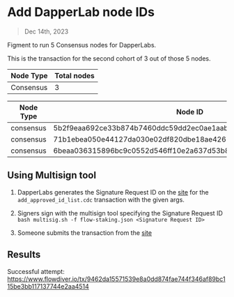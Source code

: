 # Add DapperLab node IDs

> Dec 14th, 2023

Figment to run 5 Consensus nodes for DapperLabs.

This is the transaction for the second cohort of 3 out of those 5 nodes.

Node Type | Total nodes
-------------|------------
Consensus    | 3

Node Type | Node ID
--------- |-----------------------------------------------------------------|
consensus| 5b2f9eaa692ce33b874b7460ddc59dd2ec0ae1aabeba450a2ab8f3c0c02fec22
consensus| 71b1ebea050e44127da030e02df820dbe18ae42675aef4d4366b32b7f8c3919f
consensus| 6beaa036315896bc9c0552d546ff10e2a637d53b8f847def8f1dba716ec33435



## Using Multisign tool

1. DapperLabs generates the Signature Request ID on the [site](https://flow-multisig-git-service-account-onflow.vercel.app/mainnet?type=serviceAccount&name=add_approved_id_list.cdc&param=%5B%20%20%20%20%20%7B%20%20%20%20%20%20%20%20%20%22type%22:%20%22Array%22,%20%20%20%20%20%20%20%20%20%22value%22:%20%5B%20%20%20%20%20%20%20%20%20%20%20%20%20%7B%20%20%20%20%20%20%20%20%20%20%20%20%20%20%20%20%20%22type%22:%20%22String%22,%20%20%20%20%20%20%20%20%20%20%20%20%20%20%20%20%20%22value%22:%20%225b2f9eaa692ce33b874b7460ddc59dd2ec0ae1aabeba450a2ab8f3c0c02fec22%22%20%20%20%20%20%20%20%20%20%20%20%20%20%7D,%20%20%20%20%20%20%20%20%20%20%20%20%20%7B%20%20%20%20%20%20%20%20%20%20%20%20%20%20%20%20%20%22type%22:%20%22String%22,%20%20%20%20%20%20%20%20%20%20%20%20%20%20%20%20%20%22value%22:%20%2271b1ebea050e44127da030e02df820dbe18ae42675aef4d4366b32b7f8c3919f%22%20%20%20%20%20%20%20%20%20%20%20%20%20%7D,%20%20%20%20%20%20%20%20%20%20%20%20%20%7B%20%20%20%20%20%20%20%20%20%20%20%20%20%20%20%20%20%22type%22:%20%22String%22,%20%20%20%20%20%20%20%20%20%20%20%20%20%20%20%20%20%22value%22:%20%226beaa036315896bc9c0552d546ff10e2a637d53b8f847def8f1dba716ec33435%22%20%20%20%20%20%20%20%20%20%20%20%20%20%7D%20%20%20%20%20%20%20%20%20%5D%20%20%20%20%20%7D%20%5D&acct=0x8624b52f9ddcd04a&limit=9999) for the `add_approved_id_list.cdc` transaction with the given args.

2. Signers sign with the multisign tool specifying the Signature Request ID
   `bash multisig.sh -f flow-staking.json <Signature Request ID>`

3. Someone submits the transaction from the [site](https://flow-multisig-git-service-account-onflow.vercel.app/mainnet)


## Results


Successful attempt: https://www.flowdiver.io/tx/9462da15571539e8a0dd874fae744f346af89bc115be3bb117137744e2aa4514
